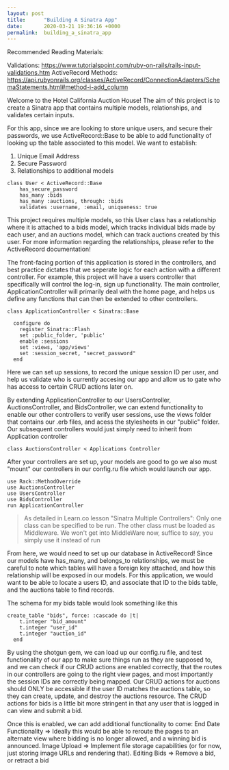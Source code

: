 ```yaml
---
layout: post
title:      "Building A Sinatra App"
date:       2020-03-21 19:36:16 +0000
permalink:  building_a_sinatra_app
---
```


Recommended Reading Materials:

Validations: 
https://www.tutorialspoint.com/ruby-on-rails/rails-input-validations.htm
ActiveRecord Methods: https://api.rubyonrails.org/classes/ActiveRecord/ConnectionAdapters/SchemaStatements.html#method-i-add_column



Welcome to the Hotel California Auction House!  The aim of this project is to create a Sinatra app that contains multiple models, relationships, and validates certain inputs.  

For this app, since we are looking to store unique users, and secure their passwords, we use ActiveRecord::Base to be able to add functionality of looking up the table associated to this model.  We want to establish:
1) Unique Email Address
2) Secure Password
3) Relationships to additional models

```
class User < ActiveRecord::Base
    has_secure_password
    has_many :bids
    has_many :auctions, through: :bids 
    validates :username, :email, uniqueness: true
```


This project requires multiple models, so this User class has a relationship where it is attached to a bids model, which tracks individual bids made by each user, and an auctions model, which can track auctions created by this user.  For more information regarding the relationships, please refer to the ActiveRecord documentation!

The front-facing portion of this application is stored in the controllers, and best practice dictates that we seperate logic for each action with a different controller.  For example, this project will have a users controller that specifically will control the log-in, sign up functionality.  The main controller, ApplicationController will primarily deal with the home page, and helps us define any functions that can then be extended to other controllers.  
```
class ApplicationController < Sinatra::Base
  
  configure do
    register Sinatra::Flash
    set :public_folder, 'public'
    enable :sessions
    set :views, 'app/views'
    set :session_secret, "secret_password"
  end

```

Here we can set up sessions, to record the unique session ID per user, and help us validate who is currently accesing our app and allow us to gate who has access to certain CRUD actions later on.  

By extending ApplicationController to our UsersController, AuctionsController, and BidsController, we can extend functionality to enable our other controllers to verify user sessions, use the views folder that contains our .erb files, and acess the stylesheets in our "public" folder.  Our subsequent controllers would just simply need to inherit from Application controller

```
class AuctionsController < Applications Controller
```

After your controllers are set up, your models are good to go we also must "mount" our controllers in our config.ru file which would launch our app.

```
use Rack::MethodOverride
use AuctionsController
use UsersController
use BidsController
run ApplicationController
```


> As detailed in Learn.co lesson "Sinatra Multiple Controllers": 
> Only one class can be specified to be run. The other class must be loaded as Middleware. We won't get into MiddleWare now, suffice to say, you simply use it instead of run
> 

From here, we would need to set up our database in ActiveRecord!  Since our models have has_many, and belongs_to relationships, we must be careful to note which tables will have a foreign key attached, and how this relationship will be exposed in our models.  For this application, we would want to be able to locate a users ID, and associate that ID to the bids table, and the auctions table to find records.

The schema for my bids table would look something like this

```
create_table "bids", force: :cascade do |t|
    t.integer "bid_amount"
    t.integer "user_id"
    t.integer "auction_id"
  end
```

By using the shotgun gem, we can load up our config.ru file, and test functionality of our app to make sure things run as they are supposed to, and we can check if our CRUD actions are enabled correctly, that the routes in our controllers are going to the right view pages, and most importantly the session IDs are correctly being mapped.  Our CRUD actions for auctions should ONLY be accessible if the user ID matches the auctions table, so they can create, update, and destroy the auctions resource.  The CRUD actions for bids is a little bit more stringent in that any user that is logged in can view and submit a bid.

Once this is enabled, we can add additional functionality to come:
End Date Functionality => Ideally this would be able to reroute the pages to an alternate view where bidding is no longer allowed, and a winning bid is announced.
Image Upload => Implement file storage capabilities (or for now, just storing image URLs and rendering that).
Editing Bids => Remove a bid, or retract a bid










